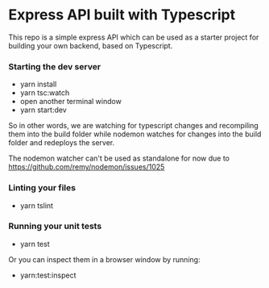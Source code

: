 # Express API built with Typescript

This repo is a simple express API which can be used as a starter project for building your own backend, based on Typescript.

### Starting the dev server

- yarn install
- yarn tsc:watch
- open another terminal window
- yarn start:dev

So in other words, we are watching for typescript changes and recompiling them into the build folder while nodemon watches for changes into the build folder and redeploys the server.

The nodemon watcher can't be used as standalone for now due to https://github.com/remy/nodemon/issues/1025

### Linting your files

- yarn tslint

### Running your unit tests

- yarn test

Or you can inspect them in a browser window by running:

- yarn:test:inspect
